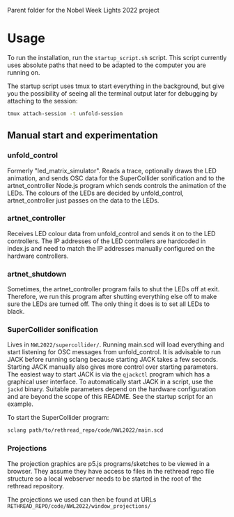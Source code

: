 Parent folder for the Nobel Week Lights 2022 project

# Usage

To run the installation, run the `startup_script.sh` script. This script currently uses absolute paths that need to be adapted to the computer you are running on.

The startup script uses tmux to start everything in the background, but give you the possibility of seeing all the terminal output later for debugging by attaching to the session:

```sh
tmux attach-session -t unfold-session
```

## Manual start and experimentation

### unfold_control

Formerly "led_matrix_simulator". Reads a trace, optionally draws the LED animation, and sends OSC data for the SuperCollider sonification and to the artnet_controller Node.js program which sends controls the animation of the LEDs. The colours of the LEDs are decided by unfold_control, artnet_controller just passes on the data to the LEDs.

### artnet_controller

Receives LED colour data from unfold_control and sends it on to the LED controllers. The IP addresses of the LED controllers are hardcoded in index.js and need to match the IP addresses manually configured on the hardware controllers.

### artnet_shutdown

Sometimes, the artnet_controller program fails to shut the LEDs off at exit. Therefore, we run this program after shutting everything else off to make sure the LEDs are turned off. The only thing it does is to set all LEDs to black.

### SuperCollider sonification

Lives in `NWL2022/supercollider/`. Running main.scd will load everything and start listening for OSC messages from unfold_control. It is advisable to run JACK before running sclang because starting JACK takes a few seconds. Starting JACK manually also gives more control over starting parameters. The easiest way to start JACK is via the `qjackctl` program which has a graphical user interface. To automatically start JACK in a script, use the `jackd` binary. Suitable parameters depend on the hardware configuration and are beyond the scope of this README. See the startup script for an example.

To start the SuperCollider program:

```sh
sclang path/to/rethread_repo/code/NWL2022/main.scd
```

### Projections

The projection graphics are p5.js programs/sketches to be viewed in a browser. They assume they have access to files in the rethread repo file structure so a local webserver needs to be started in the root of the rethread repository.

The projections we used can then be found at URLs `RETHREAD_REPO/code/NWL2022/window_projections/`
